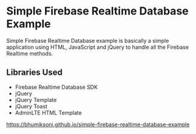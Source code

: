 # Simple Firebase Realtime Database Example

Simple Firebase Realtime Database example is basically a simple application using HTML, JavaScript and jQuery to handle all the Firebase Realtime methods.

## Libraries Used
- Firebase Realtime Database SDK
- jQuery
- jQuery Template
- jQuery Toast
- AdminLTE HTML Template


https://bhumiksoni.github.io/simple-firebase-realtime-database-example
